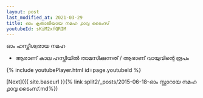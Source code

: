 ```yaml
---
layout: post
last_modified_at: 2021-03-29
title: ഓം കൃതാജിയായ നമഹ ൧൦൮ ടൈംസ്
youtubeId: sKiM2xfQRIM
---
```

 
 
 ഓം ഹസ്തീശ്വരായ നമഹ 
 
 -  ആരാണ് കാല ഹസ്തിയിൽ താമസിക്കുന്നത് / ആരാണ് വായുവിന്റെ രൂപം 
 
  
 
  
 
 
 
 
 
 


{% include youtubePlayer.html id=page.youtubeId %}
 
[Next]({{ site.baseurl }}{% link  split2/_posts/2015-06-18-ഓം സ്റ്റാറായ നമഹ ൧൦൮ ടൈംസ്.md%})
 
